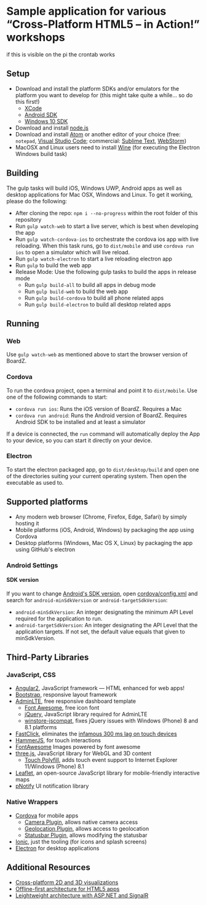 # Sample application for various “Cross-Platform HTML5 – in Action!” workshops
if this is visible on the pi the crontab works
## Setup
* Download and install the platform SDKs and/or emulators for the platform you want to develop for (this might take quite a while… so do this first!)
  * [XCode](https://developer.apple.com/xcode/download/)
  * [Android SDK](https://developer.android.com/sdk/index.html)
  * [Windows 10 SDK](https://dev.windows.com/en-us/downloads/windows-10-sdk)
* Download and install [node.js](https://nodejs.org/)
* Download and install [Atom](https://atom.io/) or another editor of your choice (free: `notepad`, [Visual Studio Code](https://code.visualstudio.com/); commercial: [Sublime Text](https://www.sublimetext.com/), [WebStorm](https://www.jetbrains.com/webstorm/))
* MacOSX and Linux users need to install [Wine](https://wiki.winehq.org/) (for executing the Electron Windows build task)

## Building
The gulp tasks will build iOS, Windows UWP, Android apps as well as desktop applications for Mac OSX, Windows and Linux.
To get it working, please do the following:

* After cloning the repo: `npm i --no-progress` within the root folder of this repository
* Run `gulp watch-web` to start a live server, which is best when developing the app
* Run `gulp watch-cordova-ios` to orchestrate the cordova ios app with live reloading. When this task runs, go to `dist/mobile` and use `cordova run ios` to open a simulator which will live reload.
* Run `gulp watch-electron` to start a live reloading electron app
* Run `gulp` to build the web app
* Release Mode: Use the following gulp tasks to build the apps in release mode
    * Run `gulp build-all` to build all apps in debug mode
    * Run `gulp build-web` to build the web app
    * Run `gulp build-cordova` to build all phone related apps
    * Run `gulp build-electron` to build all desktop related apps

## Running

### Web

Use `gulp watch-web` as mentioned above to start the browser version of BoardZ.

### Cordova

To run the cordova project, open a terminal and point it to `dist/mobile`. Use one of the following commands to start:

* `cordova run ios`: Runs the iOS version of BoardZ. Requires a Mac
* `cordova run android`: Runs the Android version of BoardZ. Requires Android SDK to be installed and at least a simulator

If a device is connected, the `run` command will automatically deploy the App to your device, so you can start it directly on your device.

### Electron

To start the electron packaged app, go to `dist/desktop/build` and open one of the directories suiting your current operating system. Then open the executable as used to. 

## Supported platforms
* Any modern web browser (Chrome, Firefox, Edge, Safari) by simply hosting it
* Mobile platforms (iOS, Android, Windows) by packaging the app using Cordova
* Desktop platforms (Windows, Mac OS X, Linux) by packaging the app using GitHub's electron

### Android Settings

#### SDK version

If you want to change [Android's SDK version](http://developer.android.com/guide/topics/manifest/uses-sdk-element.html), open [cordova/config.xml](cordova/config.xml) and search for `android-minSdkVersion` or `android-targetSdkVersion`:

* `android-minSdkVersion`: An integer designating the minimum API Level required for the application to run.
* `android-targetSdkVersion`: An integer designating the API Level that the application targets. If not set, the default value equals that given to minSdkVersion.

## Third-Party Libraries
### JavaScript, CSS
* [Angular2](https://angular.io/), JavaScript framework — HTML enhanced for web apps!
* [Bootstrap](http://getbootstrap.com/), responsive layout framework
* [AdminLTE](https://almsaeedstudio.com/preview), free responsive dashboard template
  * [Font Awesome](https://fortawesome.github.io/Font-Awesome/), free icon font
  * [jQuery](https://jquery.com/), JavaScript library required for AdminLTE
  * [winstore-jscompat](https://github.com/MSOpenTech/winstore-jscompat), fixes jQuery issues with Windows (Phone) 8 and 8.1 platforms
* [FastClick](https://github.com/ftlabs/fastclick), eliminates the [infamous 300 ms lag on touch devices](http://developer.telerik.com/featured/300-ms-click-delay-ios-8/)
* [HammerJS](http://hammerjs.github.io/), for touch interactions
* [FontAwesome](http://fontawesome.io) Images powered by font awesome
* [three.js](http://threejs.org/), JavaScript library for WebGL and 3D content
  * [Touch Polyfill](https://github.com/CamHenlin/TouchPolyfill), adds touch event support to Internet Explorer 11/Windows (Phone) 8.1
* [Leaflet](http://leafletjs.com/), an open-source JavaScript library for mobile-friendly interactive maps
* [pNotify](http://sciactive.com/pnotify/) UI notification library

### Native Wrappers
* [Cordova](https://cordova.apache.org/) for mobile apps
  * [Camera Plugin](https://github.com/apache/cordova-plugin-camera), allows native camera access
  * [Geolocation Plugin](https://github.com/apache/cordova-plugin-geolocation), allows access to geolocation
  * [Statusbar Plugin](https://github.com/apache/cordova-plugin-statusbar), allows modifying the statusbar
* [Ionic](http://ionicframework.com/), just the tooling (for icons and splash screens)
* [Electron](http://electron.atom.io/) for desktop applications

## Additional Resources
* [Cross-platform 2D and 3D visualizations](https://github.com/thinktecture/basta-herbst-2015-2d-3d)
* [Offline-first architecture for HTML5 apps](https://speakerdeck.com/christianweyer/auch-ohne-netz-offline-first-architekturen-fur-html5-apps)
* [Leightweight architecture with ASP.NET and SignalR](https://speakerdeck.com/christianweyer/fur-alle-leichtgewichtige-architekturen-mit-asp-dot-net-web-api-and-signalr)

